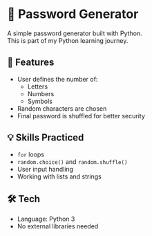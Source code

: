 # 🔐 Password Generator

A simple password generator built with Python.  
This is part of my Python learning journey.

## 📌 Features

- User defines the number of:
  - Letters
  - Numbers
  - Symbols
- Random characters are chosen
- Final password is shuffled for better security

## 💡 Skills Practiced

- `for` loops
- `random.choice()` and `random.shuffle()`
- User input handling
- Working with lists and strings

## 🛠️ Tech

- Language: Python 3
- No external libraries needed
